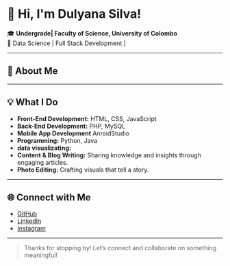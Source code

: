 # 👋 Hi, I'm Dulyana Silva!

🎓 **Undergrade| Faculty of Science, University of Colombo**  
🔬 Data Science | Full Stack Development |

---

## 🚀 About Me



---

## 💡 What I Do

- **Front-End Development:** HTML, CSS, JavaScript
- **Back-End Development:** PHP, MySQL
- **Mobile App Development** AnroidStudio
- **Programming:** Python, Java
- **data visualizating:**
- **Content & Blog Writing:** Sharing knowledge and insights through engaging articles.
- **Photo Editing:** Crafting visuals that tell a story.

---

## 🌐 Connect with Me

- [GitHub](https://github.com/Dulyana-Silva)
- [LinkedIn](www.linkedin.com/in/duneesha-dulyana-silva-b8b78728b)
- [Instagram](https://www.instagram.com/duneesha_d_s/)

---

> Thanks for stopping by! Let’s connect and collaborate on something meaningful!
